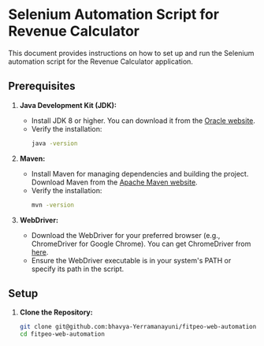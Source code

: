 # Selenium Automation Script for Revenue Calculator

This document provides instructions on how to set up and run the Selenium automation script for the Revenue Calculator application.

## Prerequisites

1. **Java Development Kit (JDK):**
   - Install JDK 8 or higher. You can download it from the [Oracle website](https://www.oracle.com/java/technologies/javase-jdk8-downloads.html).
   - Verify the installation:
     ```sh
     java -version
     ```

2. **Maven:**
   - Install Maven for managing dependencies and building the project. Download Maven from the [Apache Maven website](https://maven.apache.org/download.cgi).
   - Verify the installation:
     ```sh
     mvn -version
     ```

3. **WebDriver:**
   - Download the WebDriver for your preferred browser (e.g., ChromeDriver for Google Chrome). You can get ChromeDriver from [here](https://sites.google.com/a/chromium.org/chromedriver/downloads).
   - Ensure the WebDriver executable is in your system's PATH or specify its path in the script.

## Setup

1. **Clone the Repository:**

   ```sh
   git clone git@github.com:bhavya-Yerramanayuni/fitpeo-web-automation.git
   cd fitpeo-web-automation
